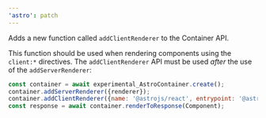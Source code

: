 ```yaml
---
'astro': patch
---
```


Adds a new function called `addClientRenderer` to the Container API.

This function should be used when rendering components using the `client:*` directives. The `addClientRenderer` API must be used
*after* the use of the `addServerRenderer`:

```js
const container = await experimental_AstroContainer.create();
container.addServerRenderer({renderer});
container.addClientRenderer({name: '@astrojs/react', entrypoint: '@astrojs/react/client.js'});
const response = await container.renderToResponse(Component);
```
